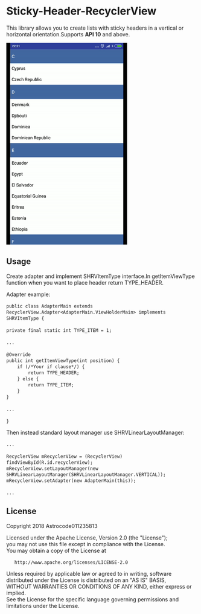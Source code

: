 # Sticky-Header-RecyclerView

This library allows you to create lists with sticky headers in a vertical or horizontal orientation.Supports **API 10** and above.

![Example vertical](sticky_header_recycler_view_vertical.gif)

## Usage

Create adapter and implement SHRVItemType interface.In getItemViewType function when you want to place header return TYPE_HEADER.

Adapter example:

    public class AdapterMain extends RecyclerView.Adapter<AdapterMain.ViewHolderMain> implements SHRVItemType {

    private final static int TYPE_ITEM = 1;

    ...

    @Override
    public int getItemViewType(int position) {
        if (/*Your if clause*/) {
            return TYPE_HEADER;
        } else {
            return TYPE_ITEM;
        }
    }

    ...

    }

Then instead standard layout manager use SHRVLinearLayoutManager:

    ...

    RecyclerView mRecyclerView = (RecyclerView) findViewById(R.id.recyclerView);
    mRecyclerView.setLayoutManager(new SHRVLinearLayoutManager(SHRVLinearLayoutManager.VERTICAL));
    mRecyclerView.setAdapter(new AdapterMain(this));
    
    ...

## License

Copyright 2018 Astrocode011235813

   Licensed under the Apache License, Version 2.0 (the "License");  
   you may not use this file except in compliance with the License.  
   You may obtain a copy of the License at

       http://www.apache.org/licenses/LICENSE-2.0

   Unless required by applicable law or agreed to in writing, software  
   distributed under the License is distributed on an "AS IS" BASIS,  
   WITHOUT WARRANTIES OR CONDITIONS OF ANY KIND, either express or implied.  
   See the License for the specific language governing permissions and  
   limitations under the License.